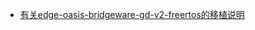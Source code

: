*   [有关edge-oasis-bridgeware-gd-v2-freertos的移植说明](https://github.com/oves-embedded/edge-oasis-bridgeware-gd-v2-freertos/blob/main/documents/%E6%9C%89%E5%85%B3edge-oasis-bridgeware-gd-v2%E7%9A%84%E7%A7%BB%E6%A4%8D%E8%AF%B4%E6%98%8E.pdf)
